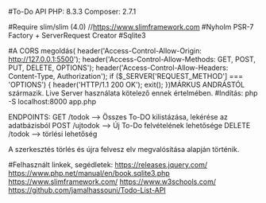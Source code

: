 #To-Do API
PHP: 8.3.3
Composer: 2.7.1

#Require slim/slim (4.0) //https://www.slimframework.com
#Nyholm PSR-7 Factory + ServerRequest Creator
#Sqlite3

#A CORS megoldás(
header('Access-Control-Allow-Origin: http://127.0.0.1:5500');
header('Access-Control-Allow-Methods: GET, POST, PUT, DELETE, OPTIONS');
header('Access-Control-Allow-Headers: Content-Type, Authorization');
if ($\_SERVER['REQUEST_METHOD'] === 'OPTIONS') {
header('HTTP/1.1 200 OK');
exit();
})MÁRKUS ANDRÁSTÓL származik.
Live Server használata kötelező ennek értelmében.
#Indítás: php -S localhost:8000 app.php

ENDPOINTS:
GET /todok —> Összes To-DO kilistázása, lekérése az adatbázisból
POST /ujtodok —> Új To-Do felvételének lehetősége
DELETE /todok —> törlési lehetőség

A szerkesztés törlés és újra felvesz elv megvalósítása alapján történik.

#Felhasznált linkek, segédletek:
https://releases.jquery.com/
https://www.php.net/manual/en/book.sqlite3.php
https://www.slimframework.com/
https://www.w3schools.com/
https://github.com/jamalhassouni/Todo-List-API
